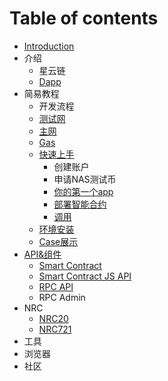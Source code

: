 # Table of contents

* [Introduction](README.md)
* 介绍
  * 星云链
  * [Dapp](jie-shao/dapp.md)
* 简易教程
  * 开发流程
  * [测试网](jian-yi-jiao-cheng/ce-shi-wang.md)
  * [主网](jian-yi-jiao-cheng/zhu-wang.md)
  * [Gas](jian-yi-jiao-cheng/gas.md)
  * [快速上手](jian-yi-jiao-cheng/kuai-su-shang-shou/README.md)
    * 创建账户
    * 申请NAS测试币
    * [你的第一个app](jian-yi-jiao-cheng/kuai-su-shang-shou/ni-de-di-yi-ge-app.md)
    * [部署智能合约](jian-yi-jiao-cheng/kuai-su-shang-shou/bu-shu-zhi-neng-he-yue.md)
    * [调用](jian-yi-jiao-cheng/kuai-su-shang-shou/tiao-yong.md)
  * [环境安装](jian-yi-jiao-cheng/huan-jing-an-zhuang.md)
  * [Case展示](jian-yi-jiao-cheng/case-zhan-shi.md)
* [API&组件](api/README.md)
  * [Smart Contract](api/smart-contract.md)
  * [Smart Contract JS API](api/smart-contract-js-api.md)
  * [RPC API](api/rpc-api.md)
  * RPC Admin
* NRC
  * [NRC20](nrc/nrc20.md)
  * [NRC721](nrc/nrc721.md)
* 工具
* 浏览器
* 社区

